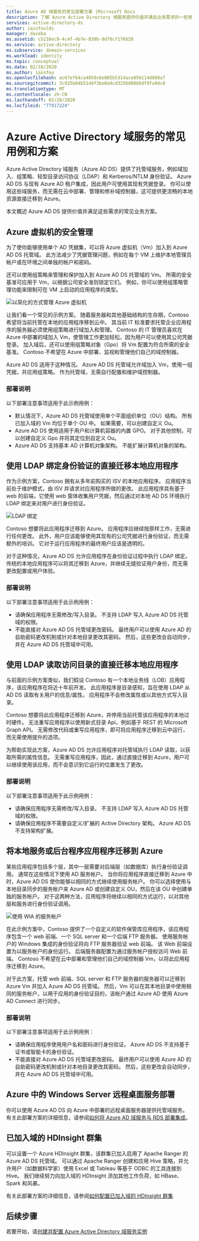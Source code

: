 ```yaml
---
title: Azure AD 域服务的常见部署方案 |Microsoft Docs
description: 了解 Azure Active Directory 域服务提供价值并满足业务需求的一些常见方案和用例。
services: active-directory-ds
author: iainfoulds
manager: daveba
ms.assetid: c5216ec9-4c4f-4b7e-830b-9d70cf176b20
ms.service: active-directory
ms.subservice: domain-services
ms.workload: identity
ms.topic: conceptual
ms.date: 02/10/2020
ms.author: iainfou
ms.openlocfilehash: ac67ef64ca4850c6e805b5314ace856114d889a7
ms.sourcegitcommit: 3c925b84b5144f3be0a9cd3256d0886df9fa9dc0
ms.translationtype: MT
ms.contentlocale: zh-CN
ms.lasthandoff: 02/28/2020
ms.locfileid: "77917224"
---
```

# <a name="common-use-cases-and-scenarios-for-azure-active-directory-domain-services"></a>Azure Active Directory 域服务的常见用例和方案

Azure Active Directory 域服务（Azure AD DS）提供了托管域服务，例如域加入、组策略、轻型目录访问协议（LDAP）和 Kerberos/NTLM 身份验证。 Azure AD DS 与现有 Azure AD 租户集成，因此用户可使用其现有凭据登录。 你可以使用这些域服务，而无需在云中部署、管理和修补域控制器，这可提供更流畅的本地资源直接迁移到 Azure。

本文概述 Azure AD DS 提供价值并满足这些需求的常见业务方案。

## <a name="secure-administration-of-azure-virtual-machines"></a>Azure 虚拟机的安全管理

为了使你能够使用单个 AD 凭据集，可以将 Azure 虚拟机（Vm）加入到 Azure AD DS 托管域。 此方法减少了凭据管理问题，例如在每个 VM 上维护本地管理员帐户或在环境之间单独的帐户和密码。

还可以使用组策略来管理和保护加入到 Azure AD DS 托管域的 Vm。 所需的安全基准可应用于 Vm，以根据公司安全准则锁定它们。 例如，你可以使用组策略管理功能来限制可在 VM 上启动的应用程序的类型。

![以简化的方式管理 Azure 虚拟机](./media/active-directory-domain-services-scenarios/streamlined-vm-administration.png)

让我们看一个常见的示例方案。 随着服务器和其他基础结构的生存期，Contoso 希望将当前托管在本地的应用程序移到云中。 其当前 IT 标准要求托管企业应用程序的服务器必须使用组策略进行域加入和管理。 Contoso 的 IT 管理员喜欢在 Azure 中部署的域加入 Vm，使管理工作更加轻松，因为用户可以使用其公司凭据登录。 加入域后，还可以使用组策略对象（Gpo）将 Vm 配置为符合所需的安全基准。 Contoso 不希望在 Azure 中部署、监视和管理他们自己的域控制器。

Azure AD DS 适用于这种情况。 Azure AD DS 托管域允许域加入 Vm，使用一组凭据，并应用组策略。 作为托管域，无需自行配置和维护域控制器。

### <a name="deployment-notes"></a>部署说明

以下部署注意事项适用于此示例用例：

* 默认情况下，Azure AD DS 托管域使用单个平面组织单位（OU）结构。 所有已加入域的 Vm 均位于单个 OU 中。 如果需要，可以创建自定义 Ou。
* Azure AD DS 使用适用于用户和计算机容器的内置 GPO。 对于其他控制，可以创建自定义 Gpo 并将其定位到自定义 Ou。
* Azure AD DS 支持基本 AD 计算机对象架构。 不能扩展计算机对象的架构。

## <a name="lift-and-shift-on-premises-applications-that-use-ldap-bind-authentication"></a>使用 LDAP 绑定身份验证的直接迁移本地应用程序

作为示例方案，Contoso 拥有从多年前购买的 ISV 的本地应用程序。 应用程序当前处于维护模式，由 ISV 并请求对应用程序所做的更改。 此应用程序具有基于 web 的前端，它使用 web 窗体收集用户凭据，然后通过对本地 AD DS 环境执行 LDAP 绑定来对用户进行身份验证。

![LDAP 绑定](./media/active-directory-domain-services-scenarios/ldap-bind.png)

Contoso 想要将此应用程序迁移到 Azure。 应用程序应继续按原样工作，无需进行任何更改。 此外，用户应该能够使用其现有的公司凭据进行身份验证，而无需额外的培训。 它对于运行应用程序的最终用户应该是透明的。

对于这种情况，Azure AD DS 允许应用程序在身份验证过程中执行 LDAP 绑定。 传统的本地应用程序可以将其迁移到 Azure，并继续无缝验证用户身份，而无需更改配置或用户体验。

### <a name="deployment-notes"></a>部署说明

以下部署注意事项适用于此示例用例：

* 请确保应用程序无需修改/写入目录。 不支持 LDAP 写入 Azure AD DS 托管域的权限。
* 不能直接对 Azure AD DS 托管域更改密码。 最终用户可以使用 Azure AD 的自助密码更改机制或针对本地目录更改其密码。 然后，这些更改会自动同步，并在 Azure AD DS 托管域中可用。

## <a name="lift-and-shift-on-premises-applications-that-use-ldap-read-to-access-the-directory"></a>使用 LDAP 读取访问目录的直接迁移本地应用程序

与前面的示例方案类似，我们假设 Contoso 有一个本地业务线（LOB）应用程序，该应用程序在将近十年前开发。 此应用程序是目录感知，旨在使用 LDAP 从 AD DS 读取有关用户的信息/属性。 应用程序不会修改属性或以其他方式写入目录。

Contoso 想要将此应用程序迁移到 Azure，并停用当前托管该应用程序的本地过时硬件。 无法重写应用程序以使用新式目录 Api，例如基于 REST 的 Microsoft Graph API。 无需修改代码或重写应用程序，即可将应用程序迁移到云中运行，而无需使用提升的选项。

为帮助实现此方案，Azure AD DS 允许应用程序对托管域执行 LDAP 读取，以获取所需的属性信息。 无需重写应用程序，因此，通过直接迁移到 Azure，用户可以继续使用该应用，而不会意识到它运行的位置发生了更改。

### <a name="deployment-notes"></a>部署说明

以下部署注意事项适用于此示例用例：

* 请确保应用程序无需修改/写入目录。 不支持 LDAP 写入 Azure AD DS 托管域的权限。
* 请确保应用程序不需要自定义/扩展的 Active Directory 架构。 Azure AD DS 不支持架构扩展。

## <a name="migrate-an-on-premises-service-or-daemon-application-to-azure"></a>将本地服务或后台程序应用程序迁移到 Azure

某些应用程序包括多个层，其中一层需要对后端层（如数据库）执行身份验证调用。 通常在这些情况下使用 AD 服务帐户。 当你将应用程序直接迁移到 Azure 中时，Azure AD DS 使你能够以相同的方式继续使用服务帐户。 你可以选择使用与本地目录同步的服务帐户来 Azure AD 或创建自定义 OU，然后在该 OU 中创建单独的服务帐户。 对于这两种方法，应用程序将继续以相同的方式运行，以对其他层和服务进行身份验证调用。

![使用 WIA 的服务帐户](./media/active-directory-domain-services-scenarios/wia-service-account.png)

在此示例方案中，Contoso 提供了一个自定义的软件保管库应用程序，该应用程序包含一个 web 前端、一个 SQL server 和一个后端 FTP 服务器。 使用服务帐户的 Windows 集成的身份验证将向 FTP 服务器验证 web 前端。 该 Web 前端设置为以服务帐户的身份运行。 后端服务器配置为通过服务帐户授权访问 Web 前端。 Contoso 不希望在云中部署和管理他们自己的域控制器 Vm，以将此应用程序迁移到 Azure。

对于此方案，托管 web 前端、SQL server 和 FTP 服务器的服务器可以迁移到 Azure Vm 并加入 Azure AD DS 托管域。 然后，Vm 可以在其本地目录中使用相同的服务帐户，以用于应用的身份验证目的，该帐户通过 Azure AD 使用 Azure AD Connect 进行同步。

### <a name="deployment-notes"></a>部署说明

以下部署注意事项适用于此示例用例：

* 请确保应用程序使用用户名和密码进行身份验证。 Azure AD DS 不支持基于证书或智能卡的身份验证。
* 不能直接对 Azure AD DS 托管域更改密码。 最终用户可以使用 Azure AD 的自助密码更改机制或针对本地目录更改其密码。 然后，这些更改会自动同步，并在 Azure AD DS 托管域中可用。

## <a name="windows-server-remote-desktop-services-deployments-in-azure"></a>Azure 中的 Windows Server 远程桌面服务部署

你可以使用 Azure AD DS 向 Azure 中部署的远程桌面服务器提供托管域服务。 有关此部署方案的详细信息，请参阅[如何将 Azure AD 域服务与 RDS 部署集成][windows-rds]。

## <a name="domain-joined-hdinsight-clusters"></a>已加入域的 HDInsight 群集

可以设置一个 Azure HDInsight 群集，该群集已加入启用了 Apache Ranger 的 Azure AD DS 托管域。 可以通过 Apache Ranger 创建和应用 Hive 策略，并允许用户（如数据科学家）使用 Excel 或 Tableau 等基于 ODBC 的工具连接到 Hive。 我们继续努力向加入域的 HDInsight 添加其他工作负荷，如 HBase、Spark 和风暴。

有关此部署方案的详细信息，请参阅[如何配置已加入域的 HDInsight 群集][hdinsight]

## <a name="next-steps"></a>后续步骤

若要开始，请[创建并配置 Azure Active Directory 域服务实例][tutorial-create-instance]

<!-- INTERNAL LINKS -->
[hdinsight]: ../hdinsight/domain-joined/apache-domain-joined-configure.md
[tutorial-create-instance]: tutorial-create-instance.md

<!-- EXTERNAL LINKS -->
[windows-rds]: /windows-server/remote/remote-desktop-services/rds-azure-adds
